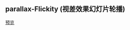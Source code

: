 ## parallax-Flickity (视差效果幻灯片轮播)

[预览](https://cl9000.gitee.io/web-code/web-library/parallax-Flickity/)
